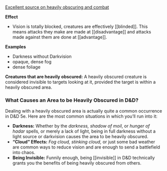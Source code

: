 [Excellent source on heavily obscuring and combat](https://arcaneeye.com/mechanic-overview/heavily-obscured-5e/#:~:text=The%20Basics%20of%20Heavily%20Obscured%20Areas%20in%20D%26D%205e,-In%20D%26D%205e&text=When%20in%20an%20area%20considered,their%20attack%20rolls%20have%20disadvantage.) 

**Effect**
-  Vision is totally blocked, creatures are effectively [[blinded]]. This means attacks they make are made at [[disadvantage]] and attacks made against them are done at [[advantage]]. 

**Examples**
-  Darkness without Darkvision
-  opaque, dense fog
-  dense foliage

**Creatures that are heavily obscured:**
A heavily obscured creature is considered invisible to targets looking at it, provided the target is within a heavily obscured area. 

### What Causes an Area to be Heavily Obscured in D&D?

Dealing with a heavily obscured area is actually quite a common occurrence in D&D 5e. Here are the most common situations in which you’ll run into it:

- **Darkness:** Whether by the _darkness, shadow of moil_, or _hunger of hadar_ spells, or merely a lack of light, being in full darkness without a light source or darkvision causes the area to be heavily obscured.
- **“Cloud” Effects:** _Fog cloud, stinking cloud,_ or just some bad weather are common ways to reduce vision and are enough to send a battlefield into chaos.
- **Being Invisible:** Funnily enough, being [[invisible]] in D&D technically grants you the benefits of being heavily obscured from others.